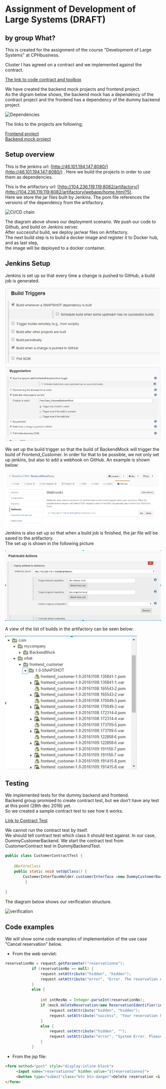#  Assignment of Development of Large Systems  (DRAFT)
## by group What?
  
This is created for the assignment of the course "Development of Large Systems" at CPHbusiness.  

Cluster I has agreed on a contract and we implemented against the contract.  

[The link to code contract and toolbox](https://github.com/Legendslayer/FerryProjectContract)  

  
We have created the backend mock projects and frontend project.  
As the digram below shows, the backend mock has a dependency of the contract project and the frontend has a dependency of the dummy backend project.  

![Dependencies](/images/Dependencies.png)

The links to the projects are following;  

[Frontend project](https://github.com/tompet815/frontend_customer)  
[Backend mock project](https://github.com/Madalina1994/BackendMockFerry)  


## Setup overview
  
This is the jenkins url: [http://46.101.194.147:8080/](http://46.101.194.147:8080/) .
Here we build the projects in order to use them as dependencies.  

This is the artifactory url: [http://104.236.119.119:8082/artifactory/](http://104.236.119.119:8082/artifactory/webapp/home.html?5).  
Here we store the jar files built by Jenkins. The pom file references the versions of the dependency from the artifactory.

![CI/CD chain](/images/CI.png)

The diagram above shows our deployment scenario. We push our code to Github, and build on Jenkins server.  
After successful build, we deploy jar/war files on Artifactory.  
The next build step is to build a docker image and register it to Docker hub, and as last step,  
the image will be deployed to a docker container.


## Jenkins Setup 
  
Jenkins is set up so that every time a change is pushed to GitHub, a build job is generated.

![triggers](/images/buildTriggers.jpg)
![starter](/images/buildStart.jpg)
  
We set up the build trigger so that the build of BackendMock will trigger the build of Frontend_Customer.
In order for that to be possible, we not only set up jenkins, but also to add a webhook on GitHub. An example is shown below:
  
![webhook](/images/webhooks.jpg)
  
Jenkins is also set up so that when a build job is finished, the jar file will be saved to the artifactory.  
The set up is shown in the following picture  

![post build actions](images/postBuildActions.jpg)

A view of the list of builds in the artifactory can be seen below:  
  
![snapshots](/images/warFilesArtifactory.jpg)
  
## Testing  

We implemented tests for the dummy backend and frontend.  
Backend group promised to create contract test, but we don’t have any test at this point (28th dec 2016) yet.  
So we created a sample contract test to see how it works.  

[Link to Contract Test](https://github.com/tompet815/ContractTest_JustForTrial)

We cannot run the contract test by itself.  
We should tell contract test which class it should test against. In our case, DummyCustomerBackend. 
We start the contract test from CustomerContract test in DummyBackendTest. 

```java
public class CustomerContractTest {    
    
    @BeforeClass
    public static void setUpClass() {
        CustomerInterfaceHolder.customerInterface =new DummyCustomerBackend();
         }   
   
}
```
The diagram below shows our verification structure.

![verification](/images/Verification.png)


## Code examples
  
We will show some code examples of implementation of the use case "Cancel reservation" below.

*  From the web servlet:

```java
reservationNo = request.getParameter("reservationno");
            if (reservationNo == null) {
                request.setAttribute("hidden", "hidden");
                request.setAttribute("error", "Error. The reservation number is required");
            }
            else {

                int intResNo = Integer.parseInt(reservationNo);
                if (mock.deleteReservation(new ReservationIdentifier(intResNo))) {
                    request.setAttribute("hidden", "hidden");
                    request.setAttribute("success", "Your reservation has successfully deleted.");
                }
                else {
                    request.setAttribute("hidden", "");
                    request.setAttribute("error", "System Error. Please contact Cluster II Ferries");
                }
            }
```
  
* From the jsp file:
```html
<form method="post" style="display:inline-block">
     <input name="reservationno" hidden value="${reservationno}">
     <button type="submit"class="btn btn-danger">Delete reservation <i class="fa fa-ban" aria-hidden="true"></i></button>
</form>
```
